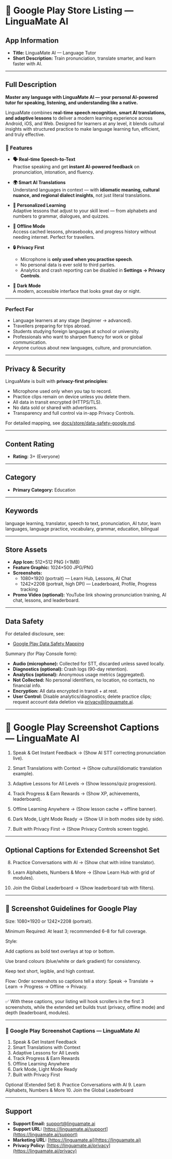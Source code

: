 # 📱 Google Play Store Listing — LinguaMate AI

## App Information
- **Title:** LinguaMate AI — Language Tutor  
- **Short Description:** Train pronunciation, translate smarter, and learn faster with AI.  

---

## Full Description

**Master any language with LinguaMate AI — your personal AI-powered tutor for speaking, listening, and understanding like a native.**  

LinguaMate combines **real-time speech recognition, smart AI translations, and adaptive lessons** to deliver a modern learning experience across Android, iOS, and Web. Designed for learners at any level, it blends cultural insights with structured practice to make language learning fun, efficient, and truly effective.  

### 🌟 Features

- **🗣 Real-time Speech-to-Text**  
  Practise speaking and get **instant AI-powered feedback** on pronunciation, intonation, and fluency.  

- **🌍 Smart AI Translations**  
  Understand languages in context — with **idiomatic meaning, cultural nuance, and regional dialect insights**, not just literal translations.  

- **🎯 Personalized Learning**  
  Adaptive lessons that adjust to your skill level — from alphabets and numbers to grammar, dialogues, and quizzes.  

- **📡 Offline Mode**  
  Access cached lessons, phrasebooks, and progress history without needing internet. Perfect for travellers.  

- **🔒 Privacy First**  
  - Microphone is **only used when you practise speech**.  
  - No personal data is ever sold to third parties.  
  - Analytics and crash reporting can be disabled in **Settings → Privacy Controls**.  

- **🌙 Dark Mode**  
  A modern, accessible interface that looks great day or night.  

---

### Perfect For
- Language learners at any stage (beginner → advanced).  
- Travellers preparing for trips abroad.  
- Students studying foreign languages at school or university.  
- Professionals who want to sharpen fluency for work or global communication.  
- Anyone curious about new languages, culture, and pronunciation.  

---

## Privacy & Security

LinguaMate is built with **privacy-first principles**:  
- Microphone used only when you tap to record.  
- Practice clips remain on device unless you delete them.  
- All data in transit encrypted (HTTPS/TLS).  
- No data sold or shared with advertisers.  
- Transparency and full control via in-app Privacy Controls.  

For detailed mapping, see [docs/store/data-safety-google.md](./data-safety-google.md).  

---

## Content Rating
- **Rating:** 3+ (Everyone)  

---

## Category
- **Primary Category:** Education  

---

## Keywords

language learning, translator, speech to text, pronunciation, AI tutor, learn languages, language practice, vocabulary, grammar, education, bilingual

---

## Store Assets
- **App Icon:** 512×512 PNG (<1MB)  
- **Feature Graphic:** 1024×500 JPG/PNG  
- **Screenshots:**  
  - 1080×1920 (portrait) — Learn Hub, Lessons, AI Chat  
  - 1242×2208 (portrait, high DPI) — Leaderboard, Profile, Progress tracking  
- **Promo Video (optional):** YouTube link showing pronunciation training, AI chat, lessons, and leaderboard.  

---

## Data Safety
For detailed disclosure, see:  
- [Google Play Data Safety Mapping](./data-safety-google.md)  

Summary (for Play Console form):  
- **Audio (microphone):** Collected for STT, discarded unless saved locally.  
- **Diagnostics (optional):** Crash logs (90-day retention).  
- **Analytics (optional):** Anonymous usage metrics (aggregated).  
- **Not Collected:** No personal identifiers, no location, no contacts, no financial info.  
- **Encryption:** All data encrypted in transit + at rest.  
- **User Control:** Disable analytics/diagnostics; delete practice clips; request account data deletion via privacy@linguamate.ai.  


---


# 📸 Google Play Screenshot Captions — LinguaMate AI

1. Speak & Get Instant Feedback
→ (Show AI STT correcting pronunciation live).


2. Smart Translations with Context
→ (Show cultural/idiomatic translation example).


3. Adaptive Lessons for All Levels
→ (Show lessons/quiz progression).


4. Track Progress & Earn Rewards
→ (Show XP, achievements, leaderboard).


5. Offline Learning Anywhere
→ (Show lesson cache + offline banner).


6. Dark Mode, Light Mode Ready
→ (Show UI in both modes side by side).


7. Built with Privacy First
→ (Show Privacy Controls screen toggle).




---

## Optional Captions for Extended Screenshot Set

8. Practice Conversations with AI
→ (Show chat with inline translator).


9. Learn Alphabets, Numbers & More
→ (Show Learn Hub with grid of modules).


10. Join the Global Leaderboard
→ (Show leaderboard tab with filters).




---

## 📐 Screenshot Guidelines for Google Play

Size: 1080×1920 or 1242×2208 (portrait).

Minimum Required: At least 3; recommended 6–8 for full coverage.

Style:

Add captions as bold text overlays at top or bottom.

Use brand colours (blue/white or dark gradient) for consistency.

Keep text short, legible, and high contrast.


Flow: Order screenshots so captions tell a story: Speak → Translate → Learn → Progress → Offline → Privacy.



---

✅ With these captions, your listing will hook scrollers in the first 3 screenshots, while the extended set builds trust (privacy, offline mode) and depth (leaderboard, modules).

---

### 📸 Google Play Screenshot Captions — LinguaMate AI

1. Speak & Get Instant Feedback
2. Smart Translations with Context
3. Adaptive Lessons for All Levels
4. Track Progress & Earn Rewards
5. Offline Learning Anywhere
6. Dark Mode, Light Mode Ready
7. Built with Privacy First

Optional (Extended Set)
8. Practice Conversations with AI
9. Learn Alphabets, Numbers & More
10. Join the Global Leaderboard


---

## Support
- **Support Email:** support@linguamate.ai  
- **Support URL:** [https://linguamate.ai/support](https://linguamate.ai/support)  
- **Marketing URL:** [https://linguamate.ai](https://linguamate.ai)  
- **Privacy Policy:** [https://linguamate.ai/privacy](https://linguamate.ai/privacy)


